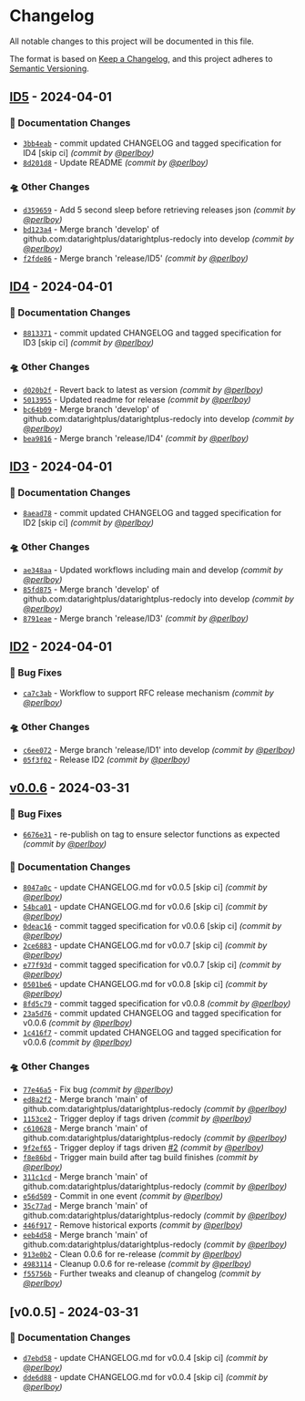 # Changelog
All notable changes to this project will be documented in this file.

The format is based on [Keep a Changelog](https://keepachangelog.com/en/1.0.0/),
and this project adheres to [Semantic Versioning](https://semver.org/spec/v2.0.0.html).

## [ID5] - 2024-04-01
### :memo: Documentation Changes
- [`3bb4eab`](https://github.com/datarightplus/datarightplus-redocly/commit/3bb4eab750cdc5f1aca1057496b542cafe4f4441) - commit updated CHANGELOG and tagged specification for ID4 [skip ci] *(commit by [@perlboy](https://github.com/perlboy))*
- [`8d201d8`](https://github.com/datarightplus/datarightplus-redocly/commit/8d201d82820ff7b42f7ad705093ae416be1df080) - Update README *(commit by [@perlboy](https://github.com/perlboy))*

### :flying_saucer: Other Changes
- [`d359659`](https://github.com/datarightplus/datarightplus-redocly/commit/d359659e1ebbd9250d9836c8bee9b072b86be11e) - Add 5 second sleep before retrieving releases json *(commit by [@perlboy](https://github.com/perlboy))*
- [`bd123a4`](https://github.com/datarightplus/datarightplus-redocly/commit/bd123a40b0ec1a7b7c7d1e682d56f422437e9ac4) - Merge branch 'develop' of github.com:datarightplus/datarightplus-redocly into develop *(commit by [@perlboy](https://github.com/perlboy))*
- [`f2fde86`](https://github.com/datarightplus/datarightplus-redocly/commit/f2fde86e164cddbcb7814c965fcb8b1b6ee64f2a) - Merge branch 'release/ID5' *(commit by [@perlboy](https://github.com/perlboy))*


## [ID4] - 2024-04-01
### :memo: Documentation Changes
- [`8813371`](https://github.com/datarightplus/datarightplus-redocly/commit/8813371e9b45e3dd6d2b333785d7d65638bdb97b) - commit updated CHANGELOG and tagged specification for ID3 [skip ci] *(commit by [@perlboy](https://github.com/perlboy))*

### :flying_saucer: Other Changes
- [`d020b2f`](https://github.com/datarightplus/datarightplus-redocly/commit/d020b2f971373de68bbee74fb71c71cfd5837894) - Revert back to latest as version *(commit by [@perlboy](https://github.com/perlboy))*
- [`5013955`](https://github.com/datarightplus/datarightplus-redocly/commit/5013955345df0d78105674d99a62c82e6ec5d5a2) - Updated readme for release *(commit by [@perlboy](https://github.com/perlboy))*
- [`bc64b09`](https://github.com/datarightplus/datarightplus-redocly/commit/bc64b09a179a684f07075b9683561925dde154ea) - Merge branch 'develop' of github.com:datarightplus/datarightplus-redocly into develop *(commit by [@perlboy](https://github.com/perlboy))*
- [`bea9816`](https://github.com/datarightplus/datarightplus-redocly/commit/bea981640664b760c4f9b79851a8524c62b2e03c) - Merge branch 'release/ID4' *(commit by [@perlboy](https://github.com/perlboy))*


## [ID3] - 2024-04-01
### :memo: Documentation Changes
- [`8aead78`](https://github.com/datarightplus/datarightplus-redocly/commit/8aead78db8332a71246743479c7b20e3625a1840) - commit updated CHANGELOG and tagged specification for ID2 [skip ci] *(commit by [@perlboy](https://github.com/perlboy))*

### :flying_saucer: Other Changes
- [`ae348aa`](https://github.com/datarightplus/datarightplus-redocly/commit/ae348aa4590c39496c85a78cb2a487e6d3bfda33) - Updated workflows including main and develop *(commit by [@perlboy](https://github.com/perlboy))*
- [`85fd875`](https://github.com/datarightplus/datarightplus-redocly/commit/85fd87529bef99036ca8c6ea32da8552512d4bd2) - Merge branch 'develop' of github.com:datarightplus/datarightplus-redocly into develop *(commit by [@perlboy](https://github.com/perlboy))*
- [`8791eae`](https://github.com/datarightplus/datarightplus-redocly/commit/8791eae3e3e2387d8263057cca649f4fb5b43468) - Merge branch 'release/ID3' *(commit by [@perlboy](https://github.com/perlboy))*


## [ID2] - 2024-04-01
### :bug: Bug Fixes
- [`ca7c3ab`](https://github.com/datarightplus/datarightplus-redocly/commit/ca7c3abe0cb54b65d4066a822f6aca9d100452d3) - Workflow to support RFC release mechanism *(commit by [@perlboy](https://github.com/perlboy))*

### :flying_saucer: Other Changes
- [`c6ee072`](https://github.com/datarightplus/datarightplus-redocly/commit/c6ee072bf640446606bc65d81f2371938da20dad) - Merge branch 'release/ID1' into develop *(commit by [@perlboy](https://github.com/perlboy))*
- [`05f3f02`](https://github.com/datarightplus/datarightplus-redocly/commit/05f3f02482ba053782f4e19bf4a40dd3a25fd464) - Release ID2 *(commit by [@perlboy](https://github.com/perlboy))*


## [v0.0.6] - 2024-03-31
### :bug: Bug Fixes
- [`6676e31`](https://github.com/datarightplus/datarightplus-redocly/commit/6676e319cd6d4cc6344711775bd4ad494da03332) - re-publish on tag to ensure selector functions as expected *(commit by [@perlboy](https://github.com/perlboy))*

### :memo: Documentation Changes
- [`8047a0c`](https://github.com/datarightplus/datarightplus-redocly/commit/8047a0c02080078a0af0ce1624ebffd79be45501) - update CHANGELOG.md for v0.0.5 [skip ci] *(commit by [@perlboy](https://github.com/perlboy))*
- [`54bca01`](https://github.com/datarightplus/datarightplus-redocly/commit/54bca0113bbbb1ab7372ee9c3d1b1c99ece2d793) - update CHANGELOG.md for v0.0.6 [skip ci] *(commit by [@perlboy](https://github.com/perlboy))*
- [`0deac16`](https://github.com/datarightplus/datarightplus-redocly/commit/0deac16b9044bb4629f23a3d8dc3af656b47224e) - commit tagged specification for v0.0.6 [skip ci] *(commit by [@perlboy](https://github.com/perlboy))*
- [`2ce6883`](https://github.com/datarightplus/datarightplus-redocly/commit/2ce6883f7677b393c82ed5456503bf8b6b87dc5b) - update CHANGELOG.md for v0.0.7 [skip ci] *(commit by [@perlboy](https://github.com/perlboy))*
- [`e77f93d`](https://github.com/datarightplus/datarightplus-redocly/commit/e77f93dcfcc2d98b968d0ead2e2ea858a5ebdf2e) - commit tagged specification for v0.0.7 [skip ci] *(commit by [@perlboy](https://github.com/perlboy))*
- [`0501be6`](https://github.com/datarightplus/datarightplus-redocly/commit/0501be67e4d84c7a1cf35673303e1c334cc0a9f4) - update CHANGELOG.md for v0.0.8 [skip ci] *(commit by [@perlboy](https://github.com/perlboy))*
- [`8fd5c79`](https://github.com/datarightplus/datarightplus-redocly/commit/8fd5c792608c0a62918993887a5eda05edf8a676) - commit tagged specification for v0.0.8 *(commit by [@perlboy](https://github.com/perlboy))*
- [`23a5d76`](https://github.com/datarightplus/datarightplus-redocly/commit/23a5d7663b226f606724c32364c9dd96618f38f8) - commit updated CHANGELOG and tagged specification for v0.0.6 *(commit by [@perlboy](https://github.com/perlboy))*
- [`1c416f7`](https://github.com/datarightplus/datarightplus-redocly/commit/1c416f7650f6d88e03bf2faa1eb587bd49bf76e7) - commit updated CHANGELOG and tagged specification for v0.0.6 *(commit by [@perlboy](https://github.com/perlboy))*

### :flying_saucer: Other Changes
- [`77e46a5`](https://github.com/datarightplus/datarightplus-redocly/commit/77e46a5d5517e606a5d3791b17eefc30ac399f04) - Fix bug *(commit by [@perlboy](https://github.com/perlboy))*
- [`ed8a2f2`](https://github.com/datarightplus/datarightplus-redocly/commit/ed8a2f27f0bfdeea528a38a45adefb4401350df6) - Merge branch 'main' of github.com:datarightplus/datarightplus-redocly *(commit by [@perlboy](https://github.com/perlboy))*
- [`1153ce2`](https://github.com/datarightplus/datarightplus-redocly/commit/1153ce2dee47d5babbd9e99ccb4c6bafef2f5f33) - Trigger deploy if tags driven *(commit by [@perlboy](https://github.com/perlboy))*
- [`c610628`](https://github.com/datarightplus/datarightplus-redocly/commit/c610628ba74ad974732534a7986d8f7180b3166c) - Merge branch 'main' of github.com:datarightplus/datarightplus-redocly *(commit by [@perlboy](https://github.com/perlboy))*
- [`9f2ef65`](https://github.com/datarightplus/datarightplus-redocly/commit/9f2ef656cf96ccae01cd8ca75dc785b53e543a60) - Trigger deploy if tags driven [#2](https://github.com/datarightplus/datarightplus-redocly/pull/2) *(commit by [@perlboy](https://github.com/perlboy))*
- [`f8e86bd`](https://github.com/datarightplus/datarightplus-redocly/commit/f8e86bdb4d518f6a7d361ef8eeba7a1e1c738d24) - Trigger main build after tag build finishes *(commit by [@perlboy](https://github.com/perlboy))*
- [`311c1cd`](https://github.com/datarightplus/datarightplus-redocly/commit/311c1cd1ce25d863f2bbdfbf78e87ac18d7abe5f) - Merge branch 'main' of github.com:datarightplus/datarightplus-redocly *(commit by [@perlboy](https://github.com/perlboy))*
- [`e56d509`](https://github.com/datarightplus/datarightplus-redocly/commit/e56d50962fb277345a95fa57939e2263d9eae4a8) - Commit in one event *(commit by [@perlboy](https://github.com/perlboy))*
- [`35c77ad`](https://github.com/datarightplus/datarightplus-redocly/commit/35c77adefdae91ca0566a3253f969305ef63ffd6) - Merge branch 'main' of github.com:datarightplus/datarightplus-redocly *(commit by [@perlboy](https://github.com/perlboy))*
- [`446f917`](https://github.com/datarightplus/datarightplus-redocly/commit/446f9171593a4221f33132d507edf7f9bf1a35b4) - Remove historical exports *(commit by [@perlboy](https://github.com/perlboy))*
- [`eeb4d58`](https://github.com/datarightplus/datarightplus-redocly/commit/eeb4d58dc8378767727d26382254cff77071700d) - Merge branch 'main' of github.com:datarightplus/datarightplus-redocly *(commit by [@perlboy](https://github.com/perlboy))*
- [`913e0b2`](https://github.com/datarightplus/datarightplus-redocly/commit/913e0b2ecc5dd7c747ea5c23f6d2ea304aef84e3) - Clean 0.0.6 for re-release *(commit by [@perlboy](https://github.com/perlboy))*
- [`4983114`](https://github.com/datarightplus/datarightplus-redocly/commit/4983114432eb37938818e9640168ac1da64b4344) - Cleanup 0.0.6 for re-release *(commit by [@perlboy](https://github.com/perlboy))*
- [`f55756b`](https://github.com/datarightplus/datarightplus-redocly/commit/f55756b15458959d20babf2706a5fb8c76c01f58) - Further tweaks and cleanup of changelog *(commit by [@perlboy](https://github.com/perlboy))*


## [v0.0.5] - 2024-03-31
### :memo: Documentation Changes
- [`d7ebd58`](https://github.com/datarightplus/datarightplus-redocly/commit/d7ebd58119d4d4894c547385c49ef980c967d7ed) - update CHANGELOG.md for v0.0.4 [skip ci] *(commit by [@perlboy](https://github.com/perlboy))*
- [`dde6d88`](https://github.com/datarightplus/datarightplus-redocly/commit/dde6d8843a9b2c56fff32247da0e1b9b3c2ce7f5) - update CHANGELOG.md for v0.0.4 [skip ci] *(commit by [@perlboy](https://github.com/perlboy))*


[v0.0.6]: https://github.com/datarightplus/datarightplus-redocly/compare/v0.0.5...v0.0.6
[v0.0.6]: https://github.com/datarightplus/datarightplus-redocly/compare/v0.0.5...v0.0.6
[ID2]: https://github.com/datarightplus/datarightplus-redocly/compare/ID1...ID2
[ID3]: https://github.com/datarightplus/datarightplus-redocly/compare/ID2...ID3
[ID4]: https://github.com/datarightplus/datarightplus-redocly/compare/ID3...ID4
[ID5]: https://github.com/datarightplus/datarightplus-redocly/compare/ID4...ID5